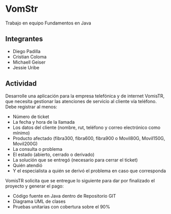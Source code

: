 # VomStr
Trabajo en equipo Fundamentos en Java

## Integrantes
- Diego Padilla
- Cristian Coloma
- Michaell  Geiser
- Jessie Uribe
## Actividad
Desarrolle una aplicación para la empresa telefónica y de internet VomisTR, que necesita gestionar las atenciones de servicio al cliente vía teléfono. Debe registrar al menos:

- Número de ticket
- La fecha y hora de la llamada
- Los datos del cliente (nombre, rut, teléfono y correo electrónico como mínimo)
- Producto afectado (fibra300, fibra600, fibra900 o Movil80G, Movil150G, Movil200G)
- La consulta o problema
- El estado (abierto, cerrado o derivado)
- La solución que se entregó (necesario para cerrar el ticket)
- Quién atendió
- Y el especialista a quién se derivó el problema en caso que corresponda

VomisTR solicita que se entregue lo siguiente para dar por finalizado el proyecto y generar el pago:

- Código fuente en Java dentro de Repositorio GIT 
- Diagrama UML de clases
- Pruebas unitarias con cobertura sobre el 90%
